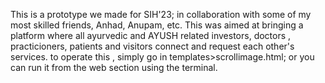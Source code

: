 This is a prototype we made for SIH'23; in collaboration with some of my most skilled friends, Anhad, Anupam, etc.
This was aimed at bringing a platform where all ayurvedic and AYUSH related investors, doctors , practicioners, patients and visitors connect and request each other's services.
to operate this , simply go in templates>scrollimage.html; or you can run it from the web section using the terminal.
